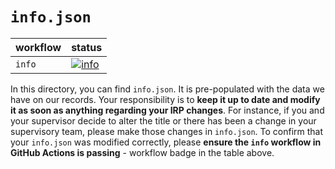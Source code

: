 # `info.json`

| workflow | status |
| - | - |
| `info` | [![info](https://github.com/ese-msc-2021/irp-jw21/actions/workflows/info.yml/badge.svg)](https://github.com/ese-msc-2021/irp-jw21/actions/workflows/info.yml) |

In this directory, you can find `info.json`. It is pre-populated with the data we have on our records. Your responsibility is to **keep it up to date and modify it as soon as anything regarding your IRP changes**. For instance, if you and your supervisor decide to alter the title or there has been a change in your supervisory team, please make those changes in `info.json`. To confirm that your `info.json` was modified correctly, please **ensure the `info` workflow in GitHub Actions is passing** - workflow badge in the table above.
